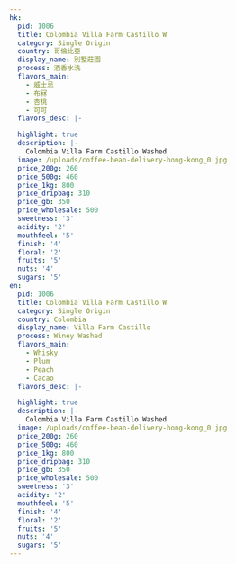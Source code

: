 ```yaml
---
hk:
  pid: 1006
  title: Colombia Villa Farm Castillo W
  category: Single Origin
  country: 哥倫比亞
  display_name: 別墅莊園
  process: 酒香水洗
  flavors_main:
    - 威士忌
    - 布冧
    - 杏桃
    - 可可
  flavors_desc: |-

  highlight: true
  description: |-
    Colombia Villa Farm Castillo Washed
  image: /uploads/coffee-bean-delivery-hong-kong_0.jpg
  price_200g: 260
  price_500g: 460
  price_1kg: 800
  price_dripbag: 310
  price_gb: 350
  price_wholesale: 500
  sweetness: '3'
  acidity: '2'
  mouthfeel: '5'
  finish: '4'
  floral: '2'
  fruits: '5'
  nuts: '4'
  sugars: '5'
en:
  pid: 1006
  title: Colombia Villa Farm Castillo W
  category: Single Origin
  country: Colombia
  display_name: Villa Farm Castillo
  process: Winey Washed
  flavors_main:
    - Whisky
    - Plum
    - Peach
    - Cacao
  flavors_desc: |-

  highlight: true
  description: |-
    Colombia Villa Farm Castillo Washed
  image: /uploads/coffee-bean-delivery-hong-kong_0.jpg
  price_200g: 260
  price_500g: 460
  price_1kg: 800
  price_dripbag: 310
  price_gb: 350
  price_wholesale: 500
  sweetness: '3'
  acidity: '2'
  mouthfeel: '5'
  finish: '4'
  floral: '2'
  fruits: '5'
  nuts: '4'
  sugars: '5'
---
```

